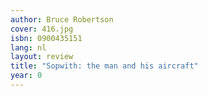 ```yaml
---
author: Bruce Robertson
cover: 416.jpg
isbn: 0900435151
lang: nl
layout: review
title: "Sopwith: the man and his aircraft"
year: 0
---
```

